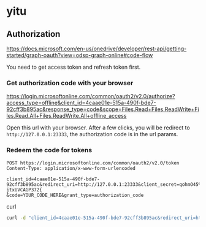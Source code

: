 # yitu

## Authorization

https://docs.microsoft.com/en-us/onedrive/developer/rest-api/getting-started/graph-oauth?view=odsp-graph-online#code-flow

You need to get access token and refresh token first. 

### Get authorization code with your browser

https://login.microsoftonline.com/common/oauth2/v2.0/authorize?access_type=offline&client_id=4caae01e-515a-490f-bde7-92cff3b895ac&response_type=code&scope=Files.Read+Files.ReadWrite+Files.Read.All+Files.ReadWrite.All+offline_access

Open this url with your browser. After a few clicks, you will be redirect to `http://127.0.0.1:23333`, the authorization code is in the url params.


### Redeem the code for tokens

```http request
POST https://login.microsoftonline.com/common/oauth2/v2.0/token
Content-Type: application/x-www-form-urlencoded

client_id=4caae01e-515a-490f-bde7-92cff3b895ac&redirect_uri=http://127.0.0.1:23333&client_secret=qohmO45%%-jtxUVCAGP372{
&code=YOUR_CODE_HERE&grant_type=authorization_code
```

curl
```bash
curl -d "client_id=4caae01e-515a-490f-bde7-92cff3b895ac&redirect_uri=http://127.0.0.1:23333&client_secret=qohmO45%%-jtxUVCAGP372{&code=YOUR_CODE_HERE&grant_type=authorization_code" -X POST https://login.microsoftonline.com/common/oauth2/v2.0/token
```
